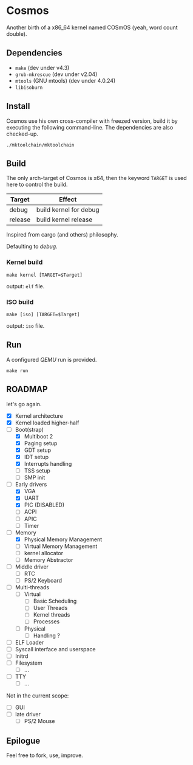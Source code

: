 # Cosmos

Another birth of a x86_64 kernel named COSmOS (yeah, word count double).

## Dependencies

  * `make` (dev under v4.3)
  * `grub-mkrescue` (dev under v2.04)
  * `mtools` (GNU mtools) (dev under 4.0.24)
  * `libisoburn`

## Install

Cosmos use his own cross-compiler with freezed version, build it by executing the following command-line.
The dependencies are also checked-up.

`./mktoolchain/mktoolchain`

## Build

The only arch-target of Cosmos is x64, then the keyword `TARGET` is used here to control the build.

| Target     | Effect                 |
|------------|------------------------|
| debug      | build kernel for debug |
| release    | build kernel release   |

Inspired from cargo (and others) philosophy.

Defaulting to *debug*.

### Kernel build

`make kernel [TARGET=$Target]`

output: `elf` file.

### ISO build

`make [iso] [TARGET=$Target]`

output: `iso` file.

## Run

A configured *QEMU* run is provided.

`make run`

## ROADMAP

let's go again.

- [X] Kernel architecture
- [X] Kernel loaded higher-half
- [ ] Boot(strap)
  - [X] Multiboot 2
  - [X] Paging setup
  - [X] GDT setup
  - [X] IDT setup
  - [X] Interrupts handling
  - [ ] TSS setup
  - [ ] SMP init
- [ ] Early drivers
  - [X] VGA
  - [X] UART
  - [X] PIC (DISABLED)
  - [ ] ACPI
  - [ ] APIC
  - [ ] Timer
- [ ] Memory
  - [X] Physical Memory Management
  - [ ] Virtual Memory Management
  - [ ] kernel allocator
  - [ ] Memory Abstractor
- [ ] Middle driver
  - [ ] RTC
  - [ ] PS/2 Keyboard
- [ ] Multi-threads
  - [ ] Virtual
    - [ ] Basic Scheduling
    - [ ] User Threads
    - [ ] Kernel threads
    - [ ] Processes
  - [ ] Physical
    - [ ] Handling ?
- [ ] ELF Loader
- [ ] Syscall interface and userspace
- [ ] Initrd
- [ ] Filesystem
  - [ ] ...
- [ ] TTY
  - [ ] ...

Not in the current scope:

- [ ] GUI
- [ ] late driver
  - [ ] PS/2 Mouse

## Epilogue

Feel free to fork, use, improve.